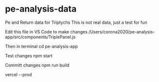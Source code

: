 # pe-analysis-data
Pe and Return data for Triptychs
This is not real data, just a test for fun

Edit this file in VS Code to make changes
/Users/corona2020/pe-analysis-app/src/components/TriplePanel.js

Then in terminal
cd pe-analysis-app

Test changes
npm start

Committ changes
npm run build

vercel --prod
